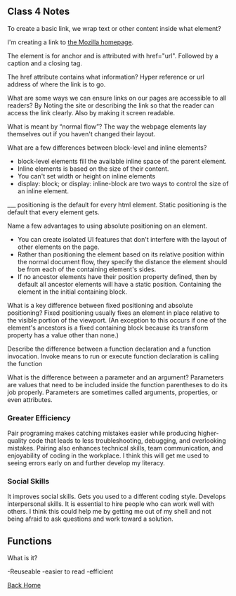 ## Class 4 Notes

To create a basic link, we wrap text or other content inside what element?
<p>
  I'm creating a link to
  <a href="https://www.mozilla.org/en-US/">the Mozilla homepage</a>.
</p>

The element is <a> for anchor and is attributed with href="url". Followed by a caption and a closing </a> tag.

The href attribute contains what information?
Hyper reference or url address of where the link is to go.

What are some ways we can ensure links on our pages are accessible to all readers?
By Noting the site or describing the link so that the reader can access the link clearly. Also by making it screen readable.

What is meant by “normal flow”?
The way the webpage elements lay themselves out if you haven't changed their layout.

What are a few differences between block-level and inline elements?
* block-level elements fill the available inline space of the parent element.
* Inline elements is based on the size of their content.
* You can't set width or height on inline elements
* display: block; or display: inline-block are two ways to control the size of an inline element.

___ positioning is the default for every html element.
Static positioning is the default that every element gets.

Name a few advantages to using absolute positioning on an element.
* You can create isolated UI features that don't interfere with the layout of other elements on the page.
* Rather than positioning the element based on its relative position within the normal document flow, they specify the distance the element should be from each of the containing element's sides.
* If no ancestor elements have their position property defined, then by default all ancestor elements will have a static position. Containing the element in the initial containing block.

What is a key difference between fixed positioning and absolute positioning?
Fixed positioning usually fixes an element in place relative to the visible portion of the viewport. (An exception to this occurs if one of the element's ancestors is a fixed containing block because its transform property has a value other than none.)


Describe the difference between a function declaration and a function invocation.
Invoke means to run or execute
function declaration is calling the function

What is the difference between a parameter and an argument?
Parameters are values that need to be included inside the function parentheses to do its job properly. Parameters are sometimes called arguments, properties, or even attributes. 

### Greater Efficiency

Pair programing makes catching mistakes easier while producing higher-quality code that leads to less troubleshooting, debugging, and overlooking mistakes. Pairing also enhances technical skills, team communication, and enjoyability of coding in the workplace. I think this will get me used to seeing errors early on and further develop my literacy.

### Social Skills

It improves social skills. Gets you used to a different coding style. Develops interpersonal skills. It is essential to hire people who can work well with others. I think this could help me by getting me out of my shell and not being afraid to ask questions and work toward a solution.

## Functions

What is it?

-Reuseable
-easier to read
-efficient


[Back Home](../reading-notes/README.md)